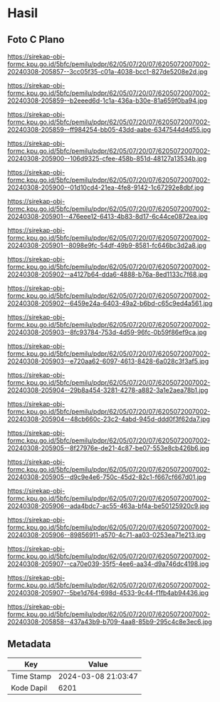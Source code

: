 # Hasil

## Foto C Plano

https://sirekap-obj-formc.kpu.go.id/5bfc/pemilu/pdpr/62/05/07/20/07/6205072007002-20240308-205857--3cc05f35-c01a-4038-bcc1-827de5208e2d.jpg

https://sirekap-obj-formc.kpu.go.id/5bfc/pemilu/pdpr/62/05/07/20/07/6205072007002-20240308-205859--b2eeed6d-1c1a-436a-b30e-81a659f0ba94.jpg

https://sirekap-obj-formc.kpu.go.id/5bfc/pemilu/pdpr/62/05/07/20/07/6205072007002-20240308-205859--ff984254-bb05-43dd-aabe-6347544d4d55.jpg

https://sirekap-obj-formc.kpu.go.id/5bfc/pemilu/pdpr/62/05/07/20/07/6205072007002-20240308-205900--106d9325-cfee-458b-851d-48127a13534b.jpg

https://sirekap-obj-formc.kpu.go.id/5bfc/pemilu/pdpr/62/05/07/20/07/6205072007002-20240308-205900--01d10cd4-21ea-4fe8-9142-1c67292e8dbf.jpg

https://sirekap-obj-formc.kpu.go.id/5bfc/pemilu/pdpr/62/05/07/20/07/6205072007002-20240308-205901--476eee12-6413-4b83-8d17-6c44ce0872ea.jpg

https://sirekap-obj-formc.kpu.go.id/5bfc/pemilu/pdpr/62/05/07/20/07/6205072007002-20240308-205901--8098e9fc-54df-49b9-8581-fc646bc3d2a8.jpg

https://sirekap-obj-formc.kpu.go.id/5bfc/pemilu/pdpr/62/05/07/20/07/6205072007002-20240308-205902--a4127b64-dda6-4888-b76a-8ed1133c7f68.jpg

https://sirekap-obj-formc.kpu.go.id/5bfc/pemilu/pdpr/62/05/07/20/07/6205072007002-20240308-205902--6459e24a-6403-49a2-b6bd-c65c9ed4a561.jpg

https://sirekap-obj-formc.kpu.go.id/5bfc/pemilu/pdpr/62/05/07/20/07/6205072007002-20240308-205903--8fc93784-753d-4d59-96fc-0b59f86ef9ca.jpg

https://sirekap-obj-formc.kpu.go.id/5bfc/pemilu/pdpr/62/05/07/20/07/6205072007002-20240308-205903--e720aa62-6097-4613-8428-6a028c3f3af5.jpg

https://sirekap-obj-formc.kpu.go.id/5bfc/pemilu/pdpr/62/05/07/20/07/6205072007002-20240308-205904--29b8a454-3281-4278-a882-3a1e2aea78b1.jpg

https://sirekap-obj-formc.kpu.go.id/5bfc/pemilu/pdpr/62/05/07/20/07/6205072007002-20240308-205904--48cb660c-23c2-4abd-945d-ddd0f3f62da7.jpg

https://sirekap-obj-formc.kpu.go.id/5bfc/pemilu/pdpr/62/05/07/20/07/6205072007002-20240308-205905--8f27976e-de21-4c87-be07-553e8cb426b6.jpg

https://sirekap-obj-formc.kpu.go.id/5bfc/pemilu/pdpr/62/05/07/20/07/6205072007002-20240308-205905--d9c9e4e6-750c-45d2-82c1-f667cf667d01.jpg

https://sirekap-obj-formc.kpu.go.id/5bfc/pemilu/pdpr/62/05/07/20/07/6205072007002-20240308-205906--ada4bdc7-ac55-463a-bf4a-be50125920c9.jpg

https://sirekap-obj-formc.kpu.go.id/5bfc/pemilu/pdpr/62/05/07/20/07/6205072007002-20240308-205906--89856911-a570-4c71-aa03-0253ea71e213.jpg

https://sirekap-obj-formc.kpu.go.id/5bfc/pemilu/pdpr/62/05/07/20/07/6205072007002-20240308-205907--ca70e039-35f5-4ee6-aa34-d9a746dc4198.jpg

https://sirekap-obj-formc.kpu.go.id/5bfc/pemilu/pdpr/62/05/07/20/07/6205072007002-20240308-205907--5be1d764-698d-4533-9c44-f1fb4ab94436.jpg

https://sirekap-obj-formc.kpu.go.id/5bfc/pemilu/pdpr/62/05/07/20/07/6205072007002-20240308-205858--437a43b9-b709-4aa8-85b9-295c4c8e3ec6.jpg


## Metadata

| Key        | Value               |
| ---------- | ------------------- |
| Time Stamp | 2024-03-08 21:03:47 |
| Kode Dapil | 6201                |



